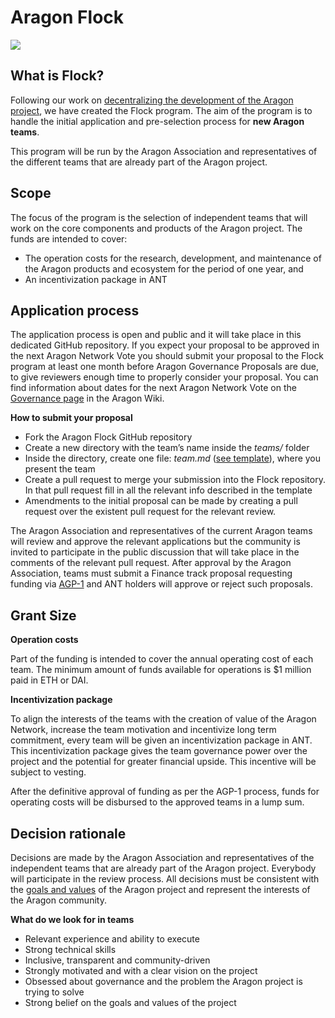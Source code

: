 # Aragon Flock

![](docs/Flock_header01.png)

## What is Flock?
Following our work on [decentralizing the development of the Aragon project](https://blog.aragon.org/decentralizing-aragons-development-iii-onboarding-new-teams-32786cb805a5/), we have created the Flock program. The aim of the program is to handle the initial application and pre-selection process for **new Aragon teams**.

This program will be run by the Aragon Association and representatives of the different teams that are already part of the Aragon project.

## Scope
The focus of the program is the selection of independent teams that will work on the core components and products of the Aragon project. The funds are intended to cover:

- The operation costs for the research, development, and maintenance of the Aragon products and ecosystem for the period of one year, and
- An incentivization package in ANT

## Application process
The application process is open and public and it will take place in this dedicated GitHub repository. If you expect your proposal to be approved in the next Aragon Network Vote you should submit your proposal to the Flock program at least one month before Aragon Governance Proposals are due, to give reviewers enough time to properly consider your proposal. You can find information about dates for the next Aragon Network Vote on the [Governance page](https://wiki.aragon.org/documentation/governance/) in the Aragon Wiki.

**How to submit your proposal**
- Fork the Aragon Flock GitHub repository
- Create a new directory with the team’s name inside the *teams/* folder
- Inside the directory, create one file: *team.md* ([see template](https://github.com/aragon/flock/blob/master/docs/templates/team.md)), where you present the team
- Create a pull request to merge your submission into the Flock repository. In that pull request fill in all the relevant info described in the template
- Amendments to the initial proposal can be made by creating a pull request over the existent pull request for the relevant review.  

The Aragon Association and representatives of the current Aragon teams will review and approve the relevant applications but the community is invited to participate in the public discussion that will take place in the comments of the relevant pull request. After approval by the Aragon Association, teams must submit a Finance track proposal requesting funding via [AGP-1](https://github.com/aragon/AGPs/blob/6ef7dcb9d6a0ccf3cb4d0707eed0cdd10f99044d/AGPs/AGP-1.md) and ANT holders will approve or reject such proposals.

## Grant Size

**Operation costs**

Part of the funding is intended to cover the annual operating cost of each team. The minimum amount of funds available for operations is $1 million paid in ETH or DAI.

**Incentivization package**

To align the interests of the teams with the creation of value of the Aragon Network, increase the team motivation and incentivize long term commitment, every team will be given an incentivization package in ANT. This incentivization package gives the team governance power over the project and the potential for greater financial upside. This incentive will be subject to vesting.

After the definitive approval of funding as per the AGP-1 process, funds for operating costs will be disbursed to the approved teams in a lump sum.

## Decision rationale

Decisions are made by the Aragon Association and representatives of the independent teams that are already part of the Aragon project. Everybody will participate in the review process. All decisions must be consistent with the [goals and values](https://github.com/aragon/AGPs/blob/master/AGPs/AGP-0.md) of the Aragon project and represent the interests of the Aragon community.

**What do we look for in teams**

- Relevant experience and ability to execute
- Strong technical skills
- Inclusive, transparent and community-driven
- Strongly motivated and with a clear vision on the project
- Obsessed about governance and the problem the Aragon project is trying to solve
- Strong belief on the goals and values of the project
